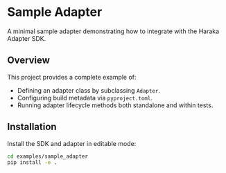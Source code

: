 <!-- README.md -->
# Sample Adapter

A minimal sample adapter demonstrating how to integrate with the Haraka Adapter SDK.

## Overview

This project provides a complete example of:
- Defining an adapter class by subclassing `Adapter`.
- Configuring build metadata via `pyproject.toml`.
- Running adapter lifecycle methods both standalone and within tests.

## Installation

Install the SDK and adapter in editable mode:

```bash
cd examples/sample_adapter
pip install -e .
